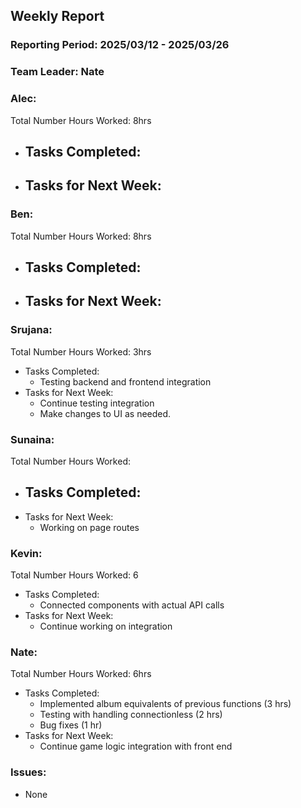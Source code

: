 ## **Weekly Report**

### **Reporting Period:** 2025/03/12 - 2025/03/26
### **Team Leader:** Nate


### **Alec:**
Total Number Hours Worked: 8hrs
- Tasks Completed:
  - 
- Tasks for Next Week:
  - 


### **Ben:**
Total Number Hours Worked: 8hrs
- Tasks Completed:
  - 
- Tasks for Next Week:
  - 


### **Srujana:**
Total Number Hours Worked: 3hrs
- Tasks Completed:
  - Testing backend and frontend integration
- Tasks for Next Week:
  - Continue testing integration
  - Make changes to UI as needed. 


### **Sunaina:**
Total Number Hours Worked: 
- Tasks Completed:
  - 
- Tasks for Next Week:
  - Working on page routes


### **Kevin:**
Total Number Hours Worked: 6
- Tasks Completed:
  - Connected components with actual API calls
- Tasks for Next Week:
  - Continue working on integration


### **Nate:**
Total Number Hours Worked: 6hrs
- Tasks Completed:
  - Implemented album equivalents of previous functions (3 hrs)
  - Testing with handling connectionless (2 hrs)
  - Bug fixes (1 hr)
- Tasks for Next Week:
  - Continue game logic integration with front end


### **Issues:**
- None
